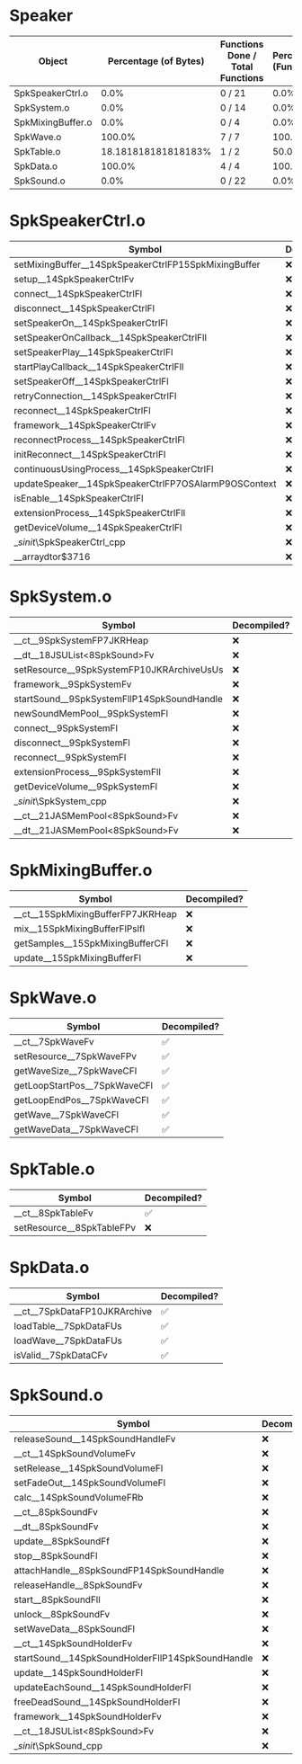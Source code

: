 # Speaker
| Object | Percentage (of Bytes) | Functions Done / Total Functions | Percentage (Functions) 
| ------------- | ------------- | ------------- | ------------- |
| SpkSpeakerCtrl.o | 0.0% | 0 / 21 | 0.0% |
| SpkSystem.o | 0.0% | 0 / 14 | 0.0% |
| SpkMixingBuffer.o | 0.0% | 0 / 4 | 0.0% |
| SpkWave.o | 100.0% | 7 / 7 | 100.0% |
| SpkTable.o | 18.181818181818183% | 1 / 2 | 50.0% |
| SpkData.o | 100.0% | 4 / 4 | 100.0% |
| SpkSound.o | 0.0% | 0 / 22 | 0.0% |


# SpkSpeakerCtrl.o
| Symbol | Decompiled? |
| ------------- | ------------- |
| setMixingBuffer__14SpkSpeakerCtrlFP15SpkMixingBuffer | :x: |
| setup__14SpkSpeakerCtrlFv | :x: |
| connect__14SpkSpeakerCtrlFl | :x: |
| disconnect__14SpkSpeakerCtrlFl | :x: |
| setSpeakerOn__14SpkSpeakerCtrlFl | :x: |
| setSpeakerOnCallback__14SpkSpeakerCtrlFll | :x: |
| setSpeakerPlay__14SpkSpeakerCtrlFl | :x: |
| startPlayCallback__14SpkSpeakerCtrlFll | :x: |
| setSpeakerOff__14SpkSpeakerCtrlFl | :x: |
| retryConnection__14SpkSpeakerCtrlFl | :x: |
| reconnect__14SpkSpeakerCtrlFl | :x: |
| framework__14SpkSpeakerCtrlFv | :x: |
| reconnectProcess__14SpkSpeakerCtrlFl | :x: |
| initReconnect__14SpkSpeakerCtrlFl | :x: |
| continuousUsingProcess__14SpkSpeakerCtrlFl | :x: |
| updateSpeaker__14SpkSpeakerCtrlFP7OSAlarmP9OSContext | :x: |
| isEnable__14SpkSpeakerCtrlFl | :x: |
| extensionProcess__14SpkSpeakerCtrlFll | :x: |
| getDeviceVolume__14SpkSpeakerCtrlFl | :x: |
| __sinit_\SpkSpeakerCtrl_cpp | :x: |
| __arraydtor$3716 | :x: |


# SpkSystem.o
| Symbol | Decompiled? |
| ------------- | ------------- |
| __ct__9SpkSystemFP7JKRHeap | :x: |
| __dt__18JSUList<8SpkSound>Fv | :x: |
| setResource__9SpkSystemFP10JKRArchiveUsUs | :x: |
| framework__9SpkSystemFv | :x: |
| startSound__9SpkSystemFllP14SpkSoundHandle | :x: |
| newSoundMemPool__9SpkSystemFl | :x: |
| connect__9SpkSystemFl | :x: |
| disconnect__9SpkSystemFl | :x: |
| reconnect__9SpkSystemFl | :x: |
| extensionProcess__9SpkSystemFll | :x: |
| getDeviceVolume__9SpkSystemFl | :x: |
| __sinit_\SpkSystem_cpp | :x: |
| __ct__21JASMemPool<8SpkSound>Fv | :x: |
| __dt__21JASMemPool<8SpkSound>Fv | :x: |


# SpkMixingBuffer.o
| Symbol | Decompiled? |
| ------------- | ------------- |
| __ct__15SpkMixingBufferFP7JKRHeap | :x: |
| mix__15SpkMixingBufferFlPslfl | :x: |
| getSamples__15SpkMixingBufferCFl | :x: |
| update__15SpkMixingBufferFl | :x: |


# SpkWave.o
| Symbol | Decompiled? |
| ------------- | ------------- |
| __ct__7SpkWaveFv | :white_check_mark: |
| setResource__7SpkWaveFPv | :white_check_mark: |
| getWaveSize__7SpkWaveCFl | :white_check_mark: |
| getLoopStartPos__7SpkWaveCFl | :white_check_mark: |
| getLoopEndPos__7SpkWaveCFl | :white_check_mark: |
| getWave__7SpkWaveCFl | :white_check_mark: |
| getWaveData__7SpkWaveCFl | :white_check_mark: |


# SpkTable.o
| Symbol | Decompiled? |
| ------------- | ------------- |
| __ct__8SpkTableFv | :white_check_mark: |
| setResource__8SpkTableFPv | :x: |


# SpkData.o
| Symbol | Decompiled? |
| ------------- | ------------- |
| __ct__7SpkDataFP10JKRArchive | :white_check_mark: |
| loadTable__7SpkDataFUs | :white_check_mark: |
| loadWave__7SpkDataFUs | :white_check_mark: |
| isValid__7SpkDataCFv | :white_check_mark: |


# SpkSound.o
| Symbol | Decompiled? |
| ------------- | ------------- |
| releaseSound__14SpkSoundHandleFv | :x: |
| __ct__14SpkSoundVolumeFv | :x: |
| setRelease__14SpkSoundVolumeFl | :x: |
| setFadeOut__14SpkSoundVolumeFl | :x: |
| calc__14SpkSoundVolumeFRb | :x: |
| __ct__8SpkSoundFv | :x: |
| __dt__8SpkSoundFv | :x: |
| update__8SpkSoundFf | :x: |
| stop__8SpkSoundFl | :x: |
| attachHandle__8SpkSoundFP14SpkSoundHandle | :x: |
| releaseHandle__8SpkSoundFv | :x: |
| start__8SpkSoundFll | :x: |
| unlock__8SpkSoundFv | :x: |
| setWaveData__8SpkSoundFl | :x: |
| __ct__14SpkSoundHolderFv | :x: |
| startSound__14SpkSoundHolderFllP14SpkSoundHandle | :x: |
| update__14SpkSoundHolderFl | :x: |
| updateEachSound__14SpkSoundHolderFl | :x: |
| freeDeadSound__14SpkSoundHolderFl | :x: |
| framework__14SpkSoundHolderFv | :x: |
| __ct__18JSUList<8SpkSound>Fv | :x: |
| __sinit_\SpkSound_cpp | :x: |


